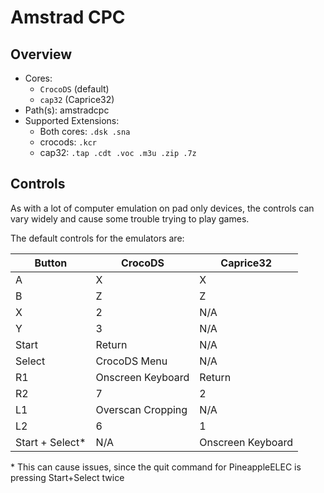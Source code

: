 # Amstrad CPC

## Overview

- Cores:
  - `CrocoDS` (default)
  - `cap32` (Caprice32)
- Path(s): amstradcpc
- Supported Extensions:
  - Both cores: `.dsk .sna`
  - crocods: `.kcr`
  - cap32: `.tap .cdt .voc .m3u .zip .7z`

## Controls

As with a lot of computer emulation on pad only devices, the controls can vary widely and cause some trouble trying to play games.

The default controls for the emulators are:

| Button             | CrocoDS           | Caprice32         |
|--------------------|-------------------|-------------------|
| A                  | X                 | X                 |
| B                  | Z                 | Z                 |
| X                  | 2                 | N/A               |
| Y                  | 3                 | N/A               |
| Start              | Return            | N/A               |
| Select             | CrocoDS Menu      | N/A               |
| R1                 | Onscreen Keyboard | Return            |
| R2                 | 7                 | 2                 |
| L1                 | Overscan Cropping | N/A               |
| L2                 | 6                 | 1                 |
| Start + Select*    | N/A               | Onscreen Keyboard |

\* This can cause issues, since the quit command for PineappleELEC is pressing Start+Select twice
